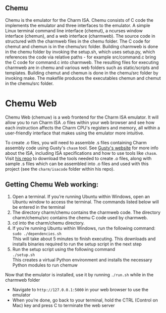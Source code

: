 ## Chemu
Chemu is the emulator for the Charm ISA. Chemu consists of C code the implements the emulator and three interfaces to the emulator. A simple Linux terminal command line interface (chemut), a ncurses window interface (chemun), and a web interface (charmweb). The source code in structured with the charmweb files in the chemu folder. The C code for chemut and chemun is in the chemu/src folder. Building charmweb is done in the chemu folder by invoking the setup.sh, which uses setup.py, which references the code via relative paths - for example src/command.c bring the C code for command.c into charmweb. The resulting files for executing charmweb are in chemu and various web folders such as static/scripts and templates. Building chemut and chemun is done in the chemu/src folder by invoking make. The makefile produces the executables chemun and chemut in the chemu/src folder. 

# Chemu Web
Chemu Web (chemuw) is a web frontend for the Charm ISA emulator. It will allow you to run Charm ISA .o files within your web browser and see how each instruction affects the Charm CPU's registers and memory, all within a user-friendly interface that makes using the emulator more intuitive.

To create .o files, you will need to assemble .s files containing Charm assembly code using Gusty's `chasm` tool. See [Gusty's website](https://gusty.bike/charm.html) for more info about the ISA, including ISA specifications and how to use tools like `chasm`. Visit [his repo](https://github.com/gustycooper/cpsc305) to download the tools needed to create .o files, along with sample .s files which can be assembled into .o files and used with this project (see the `charm/isacode` folder within his repo).

## Getting Chemu Web working:
1. Open a terminal. If you’re running Ubuntu within Windows, open an Ubuntu window to access the terminal. The commands listed below will be entered in the terminal
2. The directory charm/chemu contains the charmweb code. The directory charm/chemu/src contains the chemu C code used by charmweb.
3. cd into the charm/chemu directory.
4. If you’re running Ubuntu within Windows, run the following command:  
   `sudo ./dependencies.sh`  
This will take about 5 minutes to finish executing.
This downloads and installs binaries required to run the setup script in the next step
5. Run the setup script using the following command  
`./setup.sh`  
This creates a virtual Python environment and installs the necessary Python modules to run chemuw

Now that the emulator is installed, use it by running `./run.sh` while in the charmweb folder
* Navigate to `http://127.0.0.1:5000` in your web browser to use the emulator
* When you’re done, go back to your terminal, hold the CTRL (Control on Mac) key and press C to terminate the web server
